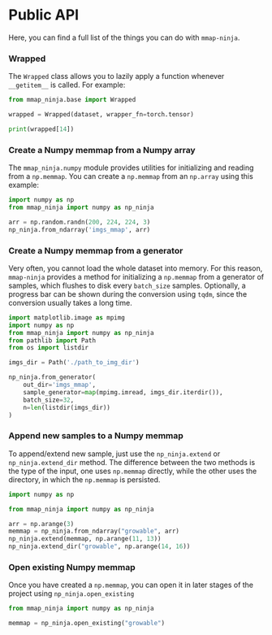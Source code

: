 # Public API

Here, you can find a full list of the things you can do with `mmap-ninja`.

### Wrapped

The `Wrapped` class allows you to lazily apply a function
whenever `__getitem__` is called.
For example:

```python
from mmap_ninja.base import Wrapped

wrapped = Wrapped(dataset, wrapper_fn=torch.tensor)

print(wrapped[14])
```

### Create a Numpy memmap from a Numpy array

The `mmap_ninja.numpy` module provides utilities for
initializing and reading from a `np.memmap`.
You can create a `np.memmap` from an `np.array` using 
this example:

```python
import numpy as np
from mmap_ninja import numpy as np_ninja

arr = np.random.randn(200, 224, 224, 3)
np_ninja.from_ndarray('imgs_mmap', arr)
```


### Create a Numpy memmap from a generator

Very often, you cannot load the whole dataset into memory.
For this reason, `mmap-ninja` provides a method for initializing
a `np.memmap` from a generator of samples, which flushes to disk
every `batch_size` samples. Optionally, a progress bar can be shown
during the conversion using `tqdm`, since the conversion usually takes a long time.

```python
import matplotlib.image as mpimg
import numpy as np
from mmap_ninja import numpy as np_ninja
from pathlib import Path
from os import listdir

imgs_dir = Path('./path_to_img_dir')

np_ninja.from_generator(
    out_dir='imgs_mmap',
    sample_generator=map(mpimg.imread, imgs_dir.iterdir()),
    batch_size=32,
    n=len(listdir(imgs_dir))
)
```

### Append new samples to a Numpy memmap

To append/extend new sample, just use the `np_ninja.extend`
or `np_ninja.extend_dir` method. The difference between the two methods
is the type of the input, one uses `np.memmap` directly, while the other
uses the directory, in which the `np.memmap` is persisted.

```python
import numpy as np

from mmap_ninja import numpy as np_ninja

arr = np.arange(3)
memmap = np_ninja.from_ndarray("growable", arr)
np_ninja.extend(memmap, np.arange(11, 13))
np_ninja.extend_dir("growable", np.arange(14, 16))
```

### Open existing Numpy memmap

Once you have created a `np.memmap`, you can open it
in later stages of the project using `np_ninja.open_existing`

```python
from mmap_ninja import numpy as np_ninja

memmap = np_ninja.open_existing("growable")
```
